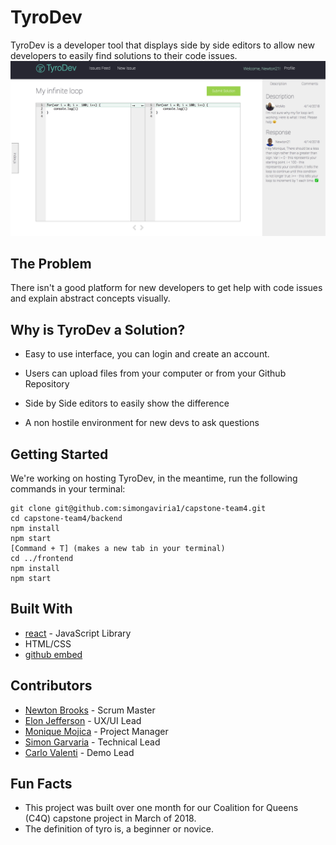 # TyroDev
TyroDev is a developer tool that displays side by side editors to allow new developers to easily find solutions to their code issues.
![spliteditor](./doc/tyrodevspliteditor.png)

## The Problem
There isn't a good platform for new developers to get help with code issues and explain abstract concepts visually. 

## Why is TyroDev a Solution?
-   Easy to use interface, you can login and create an account.
    
-   Users can upload files from your computer or from your Github Repository
    
-   Side by Side editors to easily show the difference
    
- A non hostile environment for new devs to ask questions

## Getting Started
We're working on hosting TyroDev, in the meantime,  run the following commands in your terminal: 
```
git clone git@github.com:simongaviria1/capstone-team4.git
cd capstone-team4/backend
npm install
npm start
[Command + T] (makes a new tab in your terminal)
cd ../frontend
npm install
npm start
```
## Built With
 - [react](https://reactjs.org/) - JavaScript Library
 - HTML/CSS
- [github embed](https://github.com/finom/github-embed) 


## Contributors
- [Newton Brooks](https://github.com/newton-brooks) - Scrum Master
- [Elon Jefferson](https://github.com/Edje-C) - UX/UI Lead
- [Monique Mojica](https://github.com/mon33k) - Project Manager
- [Simon Garvaria](https://github.com/simongaviria1) - Technical Lead
- [Carlo Valenti](https://github.com/cval-c4q) - Demo Lead


## Fun Facts
- This project was built over one month for our Coalition for Queens (C4Q) capstone project in March of 2018.
-  The definition of tyro is, a beginner or novice.

